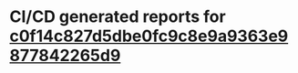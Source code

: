 # CI/CD generated reports for [c0f14c827d5dbe0fc9c8e9a9363e9877842265d9](https://github.com/hydephp/develop/commit/c0f14c827d5dbe0fc9c8e9a9363e9877842265d9)
